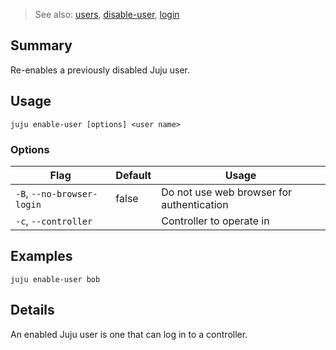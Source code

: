 > See also: [users](#users), [disable-user](#disable-user), [login](#login)

## Summary
Re-enables a previously disabled Juju user.

## Usage
```juju enable-user [options] <user name>```

### Options
| Flag | Default | Usage |
| --- | --- | --- |
| `-B`, `--no-browser-login` | false | Do not use web browser for authentication |
| `-c`, `--controller` |  | Controller to operate in |

## Examples

    juju enable-user bob


## Details
An enabled Juju user is one that can log in to a controller.



